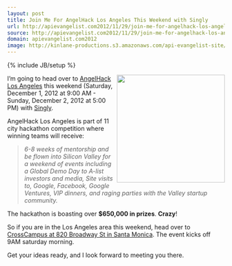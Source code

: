 ```yaml
---
layout: post
title: Join Me For AngelHack Los Angeles This Weekend with Singly
url: http://apievangelist.com2012/11/29/join-me-for-angelhack-los-angeles-this-weekend-with-singly/
source: http://apievangelist.com2012/11/29/join-me-for-angelhack-los-angeles-this-weekend-with-singly/
domain: apievangelist.com2012
image: http://kinlane-productions.s3.amazonaws.com/api-evangelist-site/blog/angelhack-11-cities.png
---
```

{% include JB/setup %}<p>
     <a href="http://angelhack.com/"><img src="https://s3.amazonaws.com/kinlane-productions/events/angelhack/angelhack-11-cities.png"  width="250" align="right" /></a>
</p>
<p>
     I’m going to head over to <a href="http://angelhack.com/">AngelHack Los Angeles</a> this weekend (Saturday, December 1, 2012 at 9:00 AM - Sunday, December 2, 2012 at 5:00 PM) with <a href="http://singly.com">Singly</a>.
</p>
<p>
     AngelHack Los Angeles is part of 11 city hackathon competition where winning teams will receive:
</p>
<blockquote>
     <em>6-8 weeks of mentorship and be flown into Silicon Valley for a weekend of events including a Global Demo Day to A-list investors and media, Site visits to, Google, Facebook, Google Ventures, VIP dinners, and raging parties with the Valley startup community.</em>
</blockquote>
<p>
     The hackathon is boasting over <strong>$650,000 in prizes</strong>. <strong>Crazy</strong>!
</p>
<p>
     So if you are in the Los Angeles area this weekend, head over to <a href="https://maps.google.com/maps?ie=UTF-8&amp;q=Cross+Campus+820+Broadway+St+Santa+Monica,+CA+90401&amp;fb=1&amp;gl=us&amp;hq=Cross+Campus&amp;hnear=0x80c2a4cd0847eb0d:0xca53f623d9c85b13,820+Broadway,+Santa+Monica,+CA+90401&amp;cid=0,0,935797429689711594&amp;ei=5eO3UO_1Oor7igLhn4CYCA&amp;ved=0CJoBEPwSMAE">CrossCampus at 820 Broadway St in Santa Monica</a>. The event kicks off 9AM saturday morning.
</p>
<p>
     Get your ideas ready, and I look forward to meeting you there.
</p>
